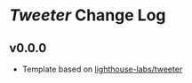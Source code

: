 # ***Tweeter*** Change Log 

## v0.0.0 
- Template based on [lighthouse-labs/tweeter](https://github.com/lighthouse-labs/tweeter)